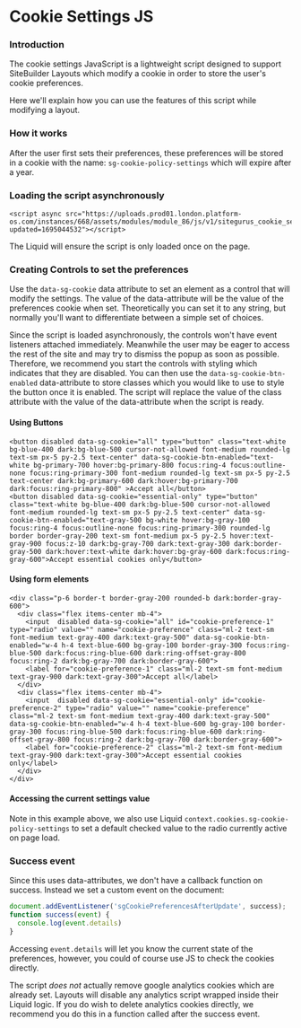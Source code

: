 # Cookie Settings JS

### Introduction <a href="#introduction" id="introduction"></a>

The cookie settings JavaScript is a lightweight script designed to support SiteBuilder Layouts which modify a cookie in order to store the user's cookie preferences.

Here we'll explain how you can use the features of this script while modifying a layout.

### How it works <a href="#how-it-works" id="how-it-works"></a>

After the user first sets their preferences, these preferences will be stored in a cookie with the name: `sg-cookie-policy-settings` which will expire after a year.

### Loading the script asynchronously <a href="#loading-the-script-asynchronously" id="loading-the-script-asynchronously"></a>

```liquid
<script async src="https://uploads.prod01.london.platform-os.com/instances/668/assets/modules/module_86/js/v1/sitegurus_cookie_settings.js?updated=1695044532"></script>

```

The Liquid will ensure the script is only loaded once on the page.

### Creating Controls to set the preferences <a href="#creating-controls-to-set-the-preferences" id="creating-controls-to-set-the-preferences"></a>

Use the `data-sg-cookie` data attribute to set an element as a control that will modify the settings. The value of the data-attribute will be the value of the preferences cookie when set. Theoretically you can set it to any string, but normally you'll want to differentiate between a simple set of choices.

Since the script is loaded asynchronously, the controls won't have event listeners attached immediately. Meanwhile the user may be eager to access the rest of the site and may try to dismiss the popup as soon as possible. Therefore, we recommend you start the controls with styling which indicates that they are disabled. You can then use the `data-sg-cookie-btn-enabled` data-attribute to store classes which you would like to use to style the button once it is enabled. The script will replace the value of the class attribute with the value of the data-attribute when the script is ready.

#### Using Buttons <a href="#using-buttons" id="using-buttons"></a>

```liquid
<button disabled data-sg-cookie="all" type="button" class="text-white bg-blue-400 dark:bg-blue-500 cursor-not-allowed font-medium rounded-lg text-sm px-5 py-2.5 text-center" data-sg-cookie-btn-enabled="text-white bg-primary-700 hover:bg-primary-800 focus:ring-4 focus:outline-none focus:ring-primary-300 font-medium rounded-lg text-sm px-5 py-2.5 text-center dark:bg-primary-600 dark:hover:bg-primary-700 dark:focus:ring-primary-800" >Accept all</button>
<button disabled data-sg-cookie="essential-only" type="button" class="text-white bg-blue-400 dark:bg-blue-500 cursor-not-allowed font-medium rounded-lg text-sm px-5 py-2.5 text-center" data-sg-cookie-btn-enabled="text-gray-500 bg-white hover:bg-gray-100 focus:ring-4 focus:outline-none focus:ring-primary-300 rounded-lg border border-gray-200 text-sm font-medium px-5 py-2.5 hover:text-gray-900 focus:z-10 dark:bg-gray-700 dark:text-gray-300 dark:border-gray-500 dark:hover:text-white dark:hover:bg-gray-600 dark:focus:ring-gray-600">Accept essential cookies only</button>

```

#### Using form elements <a href="#using-form-elements" id="using-form-elements"></a>

```liquid
<div class="p-6 border-t border-gray-200 rounded-b dark:border-gray-600">
  <div class="flex items-center mb-4">
    <input  disabled data-sg-cookie="all" id="cookie-preference-1" type="radio" value="" name="cookie-preference" class="ml-2 text-sm font-medium text-gray-400 dark:text-gray-500" data-sg-cookie-btn-enabled="w-4 h-4 text-blue-600 bg-gray-100 border-gray-300 focus:ring-blue-500 dark:focus:ring-blue-600 dark:ring-offset-gray-800 focus:ring-2 dark:bg-gray-700 dark:border-gray-600">
    <label for="cookie-preference-1" class="ml-2 text-sm font-medium text-gray-900 dark:text-gray-300">Accept all</label>
  </div>
  <div class="flex items-center mb-4">
    <input  disabled data-sg-cookie="essential-only" id="cookie-preference-2" type="radio" value="" name="cookie-preference" class="ml-2 text-sm font-medium text-gray-400 dark:text-gray-500" data-sg-cookie-btn-enabled="w-4 h-4 text-blue-600 bg-gray-100 border-gray-300 focus:ring-blue-500 dark:focus:ring-blue-600 dark:ring-offset-gray-800 focus:ring-2 dark:bg-gray-700 dark:border-gray-600">
    <label for="cookie-preference-2" class="ml-2 text-sm font-medium text-gray-900 dark:text-gray-300">Accept essential cookies only</label>
  </div>
</div>
```

#### Accessing the current settings value <a href="#accessing-the-current-settings-value" id="accessing-the-current-settings-value"></a>

Note in this example above, we also use Liquid `context.cookies.sg-cookie-policy-settings` to set a default checked value to the radio currently active on page load.

### Success event <a href="#success-event" id="success-event"></a>

Since this uses data-attributes, we don't have a callback function on success. Instead we set a custom event on the document:

```javascript
document.addEventListener('sgCookiePreferencesAfterUpdate', success);
function success(event) {
  console.log(event.details)
}
```

Accessing `event.details` will let you know the current state of the preferences, however, you could of course use JS to check the cookies directly.

The script _does not_ actually remove google analytics cookies which are already set. Layouts will disable any analytics script wrapped inside their Liquid logic. If you do wish to delete analytics cookies directly, we recommend you do this in a function called after the success event.
